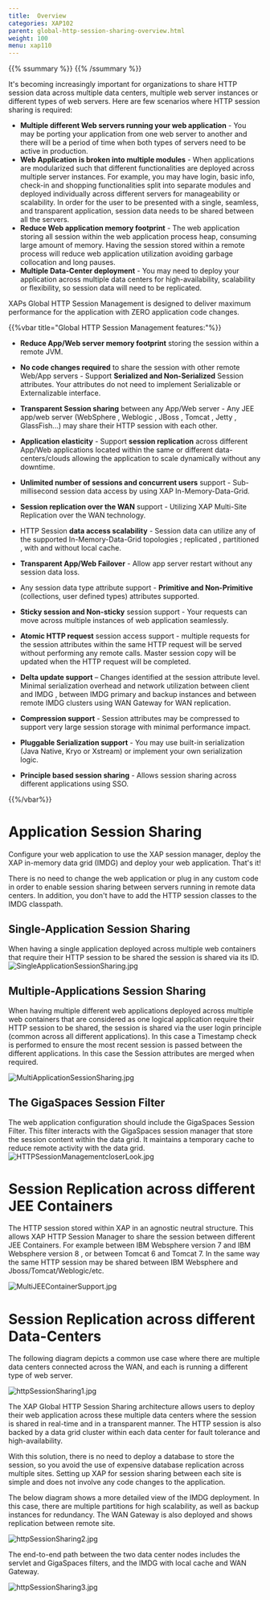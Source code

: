 ```yaml
---
title:  Overview
categories: XAP102
parent: global-http-session-sharing-overview.html
weight: 100
menu: xap110
---
```


{{% ssummary %}} {{% /ssummary %}}



It's becoming increasingly important for organizations to share HTTP session data across multiple data centers, multiple web server instances or different types of web servers. Here are few scenarios where HTTP session sharing is required:

- **Multiple different Web servers running your web application** - You may be porting your application from one web server to another and there will be a period of time when both types of servers need to be active in production.
- **Web Application is broken into multiple modules** - When applications are modularized such that different functionalities are deployed across multiple server instances. For example, you may have login, basic info, check-in and shopping functionalities split into separate modules and deployed individually across different servers for manageability or scalability. In order for the user to be presented with a single, seamless, and transparent application, session data needs to be shared between all the servers.
- **Reduce Web application memory footprint** - The web application storing all session within the web application process heap, consuming large amount of memory. Having the session stored within a remote process will reduce web application utilization avoiding garbage collocation and long pauses.
- **Multiple Data-Center deployment** - You may need to deploy your application across multiple data centers for high-availability, scalability or flexibility, so session data will need to be replicated.



XAPs Global HTTP Session Management is designed to deliver maximum performance for the application with ZERO application code changes.

{{%vbar title="Global HTTP Session Management features:"%}}
- **Reduce App/Web server memory footprint** storing the session within a remote JVM.

- **No code changes required** to share the session with other remote Web/App servers - Support **Serialized and Non-Serialized** Session attributes. Your attributes do not need to implement Serializable or Externalizable interface.

- **Transparent Session sharing** between any App/Web server - Any JEE app/web server (WebSphere , Weblogic , JBoss , Tomcat , Jetty , GlassFish...) may share their HTTP session with each other.

- **Application elasticity** - Support **session replication** across different App/Web applications located within the same or different data-centers/clouds allowing the application to scale dynamically without any downtime.

- **Unlimited number of sessions and concurrent users** support - Sub-millisecond session data access by using XAP In-Memory-Data-Grid.

- **Session replication over the WAN** support - Utilizing XAP Multi-Site Replication over the WAN technology.

- HTTP Session **data access scalability** - Session data can utilize any of the supported In-Memory-Data-Grid topologies ; replicated , partitioned , with and without local cache.

- **Transparent App/Web Failover** - Allow app server restart without any session data loss.

- Any session data type attribute support - **Primitive and Non-Primitive** (collections, user defined types) attributes supported.

- **Sticky session and Non-sticky** session support - Your requests can move across multiple instances of web application seamlessly.

- **Atomic HTTP request** session access support - multiple requests for the session attributes within the same HTTP request will be served without performing any remote calls. Master session copy will be updated when the HTTP request will be completed.

- **Delta update support** – Changes identified at the session attribute level. Minimal serialization overhead and network utilization between client and IMDG , between IMDG primary and backup instances and between remote IMDG clusters using WAN Gateway for WAN replication.

- **Compression support** - Session attributes may be compressed to support very large session storage with minimal performance impact.

- **Pluggable Serialization support** - You may use built-in serialization (Java Native, Kryo or Xstream) or implement your own serialization logic.


- **Principle based session sharing** - Allows session sharing across different applications using SSO.


{{%/vbar%}}

# Application Session Sharing

Configure your web application to use the XAP session manager, deploy the XAP in-memory data grid (IMDG) and deploy your web application. That's it!

There is no need to change the web application or plug in any custom code in order to enable session sharing between servers running in remote data centers. In addition, you don't have to add the HTTP session classes to the IMDG classpath.

## Single-Application Session Sharing

When having a single application deployed across multiple web containers that require their HTTP session to be shared the session is shared via its ID.
![SingleApplicationSessionSharing.jpg](/attachment_files/SingleApplicationSessionSharing.jpg)

## Multiple-Applications Session Sharing
When having multiple different web applications deployed across multiple web containers that are considered as one logical application require their HTTP session to be shared, the session is shared via the user login principle (common across all different applications). In this case a Timestamp check is performed to ensure the most recent session is passed between the different applications. In this case the Session attributes are merged when required.

![MultiApplicationSessionSharing.jpg](/attachment_files/MultiApplicationSessionSharing.jpg)

## The GigaSpaces Session Filter

The web application configuration should include the GigaSpaces Session Filter. This filter interacts with the GigaSpaces session manager that store the session content within the data grid. It maintains a temporary cache to reduce remote activity with the data grid.
![HTTPSessionManagementcloserLook.jpg](/attachment_files/HTTPSessionManagementcloserLook.jpg)



# Session Replication across different JEE Containers

The HTTP session stored within XAP in an agnostic neutral structure. This allows XAP HTTP Session Manager to share the session between different JEE Containers. For example between IBM Websphere version 7 and IBM Websphere version 8 , or between Tomcat 6 and Tomcat 7. In the same way the same HTTP session may be shared between IBM Websphere and Jboss/Tomcat/Weblogic/etc.

![MultiJEEContainerSupport.jpg](/attachment_files/MultiJEEContainerSupport.jpg)

# Session Replication across different Data-Centers

The following diagram depicts a common use case where there are multiple data centers connected across the WAN, and each is running a different type of web server.

![httpSessionSharing1.jpg](/attachment_files/httpSessionSharing1.jpg)

The XAP Global HTTP Session Sharing architecture allows users to deploy their web application across these multiple data centers where the session is shared in real-time and in a transparent manner. The HTTP session is also backed by a data grid cluster within each data center for fault tolerance and high-availability.

With this solution, there is no need to deploy a database to store the session, so you avoid the use of expensive database replication across multiple sites. Setting up XAP for session sharing between each site is simple and does not involve any code changes to the application.

The below diagram shows a more detailed view of the IMDG deployment. In this case, there are multiple partitions for high scalability, as well as backup instances for redundancy. The WAN Gateway is also deployed and shows replication between remote site.

![httpSessionSharing2.jpg](/attachment_files/httpSessionSharing2.jpg)

The end-to-end path between the two data center nodes includes the servlet and GigaSpaces filters, and the IMDG with local cache and WAN Gateway.

![httpSessionSharing3.jpg](/attachment_files/httpSessionSharing3.jpg)


